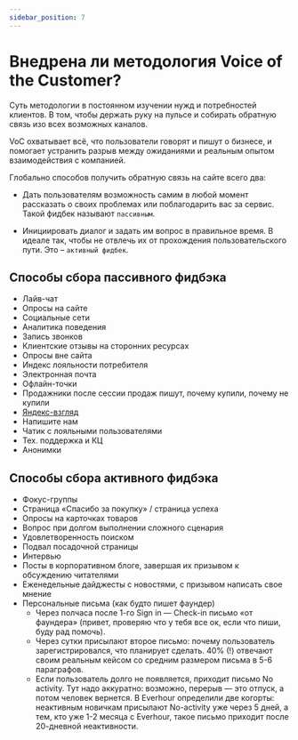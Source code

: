 ```yaml
---
sidebar_position: 7
---
```


# Внедрена ли методология Voice of the Customer?

Суть методологии в постоянном изучении нужд и потребностей клиентов. В том, чтобы держать руку на пульсе и собирать обратную связь изо всех возможных каналов.

VoC охватывает всё, что пользователи говорят и пишут о бизнесе, и помогает устранить разрыв между ожиданиями и реальным опытом взаимодействия с компанией. 

Глобально способов получить обратную связь на сайте всего два:

- Дать пользователям возможность самим в любой момент рассказать о своих проблемах или поблагодарить вас за сервис. Такой фидбек называют `пассивным`.

- Инициировать диалог и задать им вопрос в правильное время. В идеале так, чтобы не отвлечь их от прохождения пользовательского пути. Это – `активный фидбек`.

## Способы сбора пассивного фидбэка
- Лайв-чат
- Опросы на сайте
- Социальные сети
- Аналитика поведения
- Запись звонков
- Клиентские отзывы на сторонних ресурсах
- Опросы вне сайта
- Индекс лояльности потребителя
- Электронная почта
- Офлайн-точки
- Продажники после сессии продаж пишут, почему купили, почему не купили
- [Яндекс-взгляд](https://surveys.yandex.ru/promo/new)
- Напишите нам
- Чатик с лояльными пользователями
- Тех. поддержка и КЦ
- Анонимки

## Способы сбора активного фидбэка
- Фокус-группы
- Страница «Спасибо за покупку» / страница успеха
- Опросы на карточках товаров
- Вопрос при долгом выполнении сложного сценария
- Удовлетворенность поиском
- Подвал посадочной страницы
- Интервью
- Посты в корпоративном блоге, завершая их призывом к обсуждению читателями
- Еженедельные дайджесты с новостями, с призывом написать свое мнение
- Персональные письма (как будто пишет фаундер)
  - Через полчаса после 1-го Sign in — Check-in письмо «от фаундера» (привет, проверяю что у тебя все ок, если что пиши, буду рад помочь).
  - Через сутки присылают второе письмо: почему пользователь зарегистрировался, что планирует сделать. 40% (!) отвечают своим реальным кейсом со средним размером письма в 5-6 параграфов.
  - Если пользователь долго не появляется, приходит письмо No activity. Тут надо аккуратно: возможно, перерыв — это отпуск, а потом человек вернется. В Everhour определили две когорты: неактивным новичкам присылают No-activity уже через 5 дней, а тем, кто уже 1-2 месяца с Everhour, такое письмо приходит после 20-дневной неактивности.
